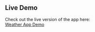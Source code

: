 ## Live Demo

Check out the live version of the app here:  
[Weather App Demo](https://tharunika28.github.io/weather-app/)
